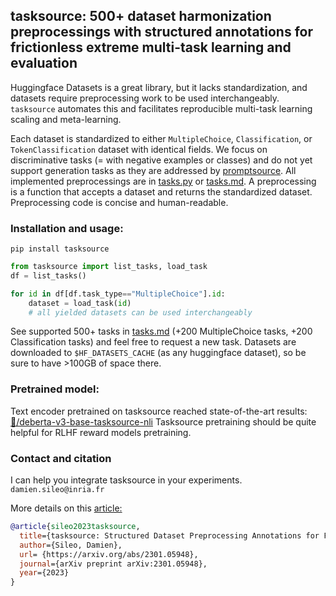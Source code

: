 ## tasksource: 500+ dataset harmonization preprocessings with structured annotations for frictionless extreme multi-task learning and evaluation

Huggingface Datasets is a great library, but it lacks standardization, and datasets require preprocessing work to be used interchangeably.
`tasksource` automates this and facilitates reproducible multi-task learning scaling and meta-learning.

Each dataset is standardized to either `MultipleChoice`, `Classification`, or `TokenClassification` dataset with identical fields. We focus on discriminative tasks (= with negative examples or classes) and do not yet support generation tasks as they are addressed by [promptsource](https://github.com/bigscience-workshop/promptsource). All implemented preprocessings are in [tasks.py](https://github.com/sileod/tasksource/blob/main/src/tasksource/tasks.py) or [tasks.md](https://github.com/sileod/tasksource/blob/main/tasks.md). A preprocessing is a function that accepts a dataset and returns the standardized dataset. Preprocessing code is concise and human-readable.

### Installation and usage:
`pip install tasksource`
```python
from tasksource import list_tasks, load_task
df = list_tasks()

for id in df[df.task_type=="MultipleChoice"].id:
    dataset = load_task(id)
    # all yielded datasets can be used interchangeably
```

See supported 500+ tasks in [tasks.md](https://github.com/sileod/tasksource/blob/main/tasks.md) (+200 MultipleChoice tasks, +200 Classification tasks) and feel free to request a new task. Datasets are downloaded to `$HF_DATASETS_CACHE` (as any huggingface dataset), so be sure to have >100GB of space there.

### Pretrained model:

Text encoder pretrained on tasksource reached state-of-the-art results: [🤗/deberta-v3-base-tasksource-nli](https://hf.co/sileod/deberta-v3-base-tasksource-nli)
Tasksource pretraining should be quite helpful for RLHF reward models pretraining.

 ### Contact and citation
I can help you integrate tasksource in your experiments. `damien.sileo@inria.fr`

More details on this [article:](https://arxiv.org/abs/2301.05948) 
```bib
@article{sileo2023tasksource,
  title={tasksource: Structured Dataset Preprocessing Annotations for Frictionless Extreme Multi-Task Learning and Evaluation},
  author={Sileo, Damien},
  url= {https://arxiv.org/abs/2301.05948},
  journal={arXiv preprint arXiv:2301.05948},
  year={2023}
}
```
                                                                                                                                                                                                                                                                                                                                                                                                                                                                                                                                                                                                                                                                                                                                                                                                                                                     
